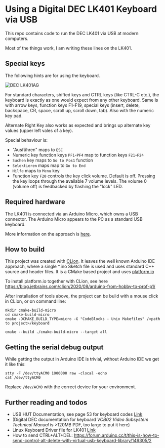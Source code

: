 # Using a Digital DEC LK401 Keyboard via USB

This repo contains code to run the DEC LK401 via USB at modern computers.

Most of the things work, I am writing these lines on the LK401.

## Special keys

The following hints are for using the keyboard.

![DEC LK401AG](./images/dec_lk_401.png)

For standard characters, shifted keys and CTRL keys (like CTRL-C etc.), the keyboard is exactly as one would expect from
any other keyboard. Same is with arrow keys, function keys F1-F19, special keys (insert, delete, backspace, CR, space,
scroll up, scroll down, tab). Also with the numeric key pad.

Alternate Right Key also works as expected and brings up alternate key values (upper left vales of a key).

Special behaviour is:
* "Ausführen" maps to ```ESC```
* Numeric key function keys ```PF1```-```PF4``` map to function keys
  ```F21```-```F24```
* ```Suchen``` key maps to ```Go to Pos1``` function
* ```Selektieren``` maps map to ```Go to End```
* ```Hilfe``` maps to ```Menu``` key
* Function key ```F20``` controls the key click volume. Default is off. Pressing
  the key loops through the available 7 volume levels. The volume 0 (volume off)
  is feedbacked by flashing the "lock" LED.

## Required hardware

The LK401 is connected via an Arduino Micro, which owns a USB connector. The Arduino Micro appears to the PC as a 
standard USB keyboard.

More information on the approach is [here](http://spurtikus.de/posts/electronics/diy-usb-keyboard/).

## How to build
This project was created with [CLion](https://www.jetbrains.com/clion/).
It leaves the well known Arduino IDE approach, where a single *.ino Sketch file is used and uses standard C++ source and
header files. It is a CMake based project and uses [platform.io](https://platformio.org/)

To install platform.io together with CLion, see here
https://blog.jetbrains.com/clion/2020/08/arduino-from-hobby-to-prof-p1/

After installation of tools above, the project can be build with a mouse click in CLion, or on command line:

```shell
mkdir cmake-build-micro
cd cmake-build-micro
cmake -DCMAKE_BUILD_TYPE=micro -G "CodeBlocks - Unix Makefiles" /<path to project>/keyboard

cmake --build ./cmake-build-micro --target all
```

## Getting the serial debug output
While getting the output in Arduino IDE is trivial, without Arduino IDE we get it like this:

```shell
stty -F /dev/ttyACM0 1000000 raw -clocal -echo
cat /dev/ttyACM0
```

Replace ```/dev/ACM0``` with the correct device for your environment.

## Further reading and todos

* USB HUT Documentation, see page 53 for keyboard codes [Link](./doc/Hut1_12v2.pdf)
* (Digital DEC documentation for keyboard *VCB02 Video Subsystem Technical Manual* is >120MB PDF, too large to put it 
  here)
* Linux Keyboard Driver file for LK401 [Link](doc/lkkbd.c.txt)
* How to send CTRL+ALT+DEL:
  https://forum.arduino.cc/t/this-is-how-to-send-control-alt-delete-with-virtual-usb-keyboard-library/146305/2

